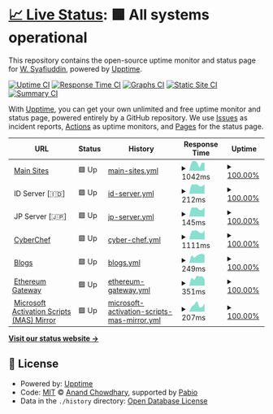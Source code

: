 # [📈 Live Status](https://status.encrypt0r.my.id): <!--live status--> **🟩 All systems operational**

This repository contains the open-source uptime monitor and status page for [W. Syafiuddin](https://encrypt0r.my.id/), powered by [Upptime](https://github.com/upptime/upptime).

[![Uptime CI](https://github.com/its0din-ai/uptime-stats/workflows/Uptime%20CI/badge.svg)](https://github.com/its0din-ai/uptime-stats/actions?query=workflow%3A%22Uptime+CI%22)
[![Response Time CI](https://github.com/its0din-ai/uptime-stats/workflows/Response%20Time%20CI/badge.svg)](https://github.com/its0din-ai/uptime-stats/actions?query=workflow%3A%22Response+Time+CI%22)
[![Graphs CI](https://github.com/its0din-ai/uptime-stats/workflows/Graphs%20CI/badge.svg)](https://github.com/its0din-ai/uptime-stats/actions?query=workflow%3A%22Graphs+CI%22)
[![Static Site CI](https://github.com/its0din-ai/uptime-stats/workflows/Static%20Site%20CI/badge.svg)](https://github.com/its0din-ai/uptime-stats/actions?query=workflow%3A%22Static+Site+CI%22)
[![Summary CI](https://github.com/its0din-ai/uptime-stats/workflows/Summary%20CI/badge.svg)](https://github.com/its0din-ai/uptime-stats/actions?query=workflow%3A%22Summary+CI%22)

With [Upptime](https://upptime.js.org), you can get your own unlimited and free uptime monitor and status page, powered entirely by a GitHub repository. We use [Issues](https://github.com/its0din-ai/uptime-stats/issues) as incident reports, [Actions](https://github.com/its0din-ai/uptime-stats/actions) as uptime monitors, and [Pages](https://status.encrypt0r.my.id) for the status page.

<!--start: status pages-->
<!-- This summary is generated by Upptime (https://github.com/upptime/upptime) -->
<!-- Do not edit this manually, your changes will be overwritten -->
<!-- prettier-ignore -->
| URL | Status | History | Response Time | Uptime |
| --- | ------ | ------- | ------------- | ------ |
| <img alt="" src="https://icons.duckduckgo.com/ip3/encrypt0r.my.id.ico" height="13"> [Main Sites](https://encrypt0r.my.id) | 🟩 Up | [main-sites.yml](https://github.com/its0din-ai/uptime-stats/commits/HEAD/history/main-sites.yml) | <details><summary><img alt="Response time graph" src="./graphs/main-sites/response-time-week.png" height="20"> 1042ms</summary><br><a href="https://status.encrypt0r.my.id/history/main-sites"><img alt="Response time 951" src="https://img.shields.io/endpoint?url=https%3A%2F%2Fraw.githubusercontent.com%2Fits0din-ai%2Fuptime-stats%2FHEAD%2Fapi%2Fmain-sites%2Fresponse-time.json"></a><br><a href="https://status.encrypt0r.my.id/history/main-sites"><img alt="24-hour response time 1132" src="https://img.shields.io/endpoint?url=https%3A%2F%2Fraw.githubusercontent.com%2Fits0din-ai%2Fuptime-stats%2FHEAD%2Fapi%2Fmain-sites%2Fresponse-time-day.json"></a><br><a href="https://status.encrypt0r.my.id/history/main-sites"><img alt="7-day response time 1042" src="https://img.shields.io/endpoint?url=https%3A%2F%2Fraw.githubusercontent.com%2Fits0din-ai%2Fuptime-stats%2FHEAD%2Fapi%2Fmain-sites%2Fresponse-time-week.json"></a><br><a href="https://status.encrypt0r.my.id/history/main-sites"><img alt="30-day response time 951" src="https://img.shields.io/endpoint?url=https%3A%2F%2Fraw.githubusercontent.com%2Fits0din-ai%2Fuptime-stats%2FHEAD%2Fapi%2Fmain-sites%2Fresponse-time-month.json"></a><br><a href="https://status.encrypt0r.my.id/history/main-sites"><img alt="1-year response time 951" src="https://img.shields.io/endpoint?url=https%3A%2F%2Fraw.githubusercontent.com%2Fits0din-ai%2Fuptime-stats%2FHEAD%2Fapi%2Fmain-sites%2Fresponse-time-year.json"></a></details> | <details><summary><a href="https://status.encrypt0r.my.id/history/main-sites">100.00%</a></summary><a href="https://status.encrypt0r.my.id/history/main-sites"><img alt="All-time uptime 100.00%" src="https://img.shields.io/endpoint?url=https%3A%2F%2Fraw.githubusercontent.com%2Fits0din-ai%2Fuptime-stats%2FHEAD%2Fapi%2Fmain-sites%2Fuptime.json"></a><br><a href="https://status.encrypt0r.my.id/history/main-sites"><img alt="24-hour uptime 100.00%" src="https://img.shields.io/endpoint?url=https%3A%2F%2Fraw.githubusercontent.com%2Fits0din-ai%2Fuptime-stats%2FHEAD%2Fapi%2Fmain-sites%2Fuptime-day.json"></a><br><a href="https://status.encrypt0r.my.id/history/main-sites"><img alt="7-day uptime 100.00%" src="https://img.shields.io/endpoint?url=https%3A%2F%2Fraw.githubusercontent.com%2Fits0din-ai%2Fuptime-stats%2FHEAD%2Fapi%2Fmain-sites%2Fuptime-week.json"></a><br><a href="https://status.encrypt0r.my.id/history/main-sites"><img alt="30-day uptime 100.00%" src="https://img.shields.io/endpoint?url=https%3A%2F%2Fraw.githubusercontent.com%2Fits0din-ai%2Fuptime-stats%2FHEAD%2Fapi%2Fmain-sites%2Fuptime-month.json"></a><br><a href="https://status.encrypt0r.my.id/history/main-sites"><img alt="1-year uptime 100.00%" src="https://img.shields.io/endpoint?url=https%3A%2F%2Fraw.githubusercontent.com%2Fits0din-ai%2Fuptime-stats%2FHEAD%2Fapi%2Fmain-sites%2Fuptime-year.json"></a></details>
| <img alt="" src="https://upload.wikimedia.org/wikipedia/commons/thumb/9/9f/Flag_of_Indonesia.svg/125px-Flag_of_Indonesia.svg.png" height="13"> ID Server [🇮🇩] | 🟩 Up | [id-server.yml](https://github.com/its0din-ai/uptime-stats/commits/HEAD/history/id-server.yml) | <details><summary><img alt="Response time graph" src="./graphs/id-server/response-time-week.png" height="20"> 212ms</summary><br><a href="https://status.encrypt0r.my.id/history/id-server"><img alt="Response time 221" src="https://img.shields.io/endpoint?url=https%3A%2F%2Fraw.githubusercontent.com%2Fits0din-ai%2Fuptime-stats%2FHEAD%2Fapi%2Fid-server%2Fresponse-time.json"></a><br><a href="https://status.encrypt0r.my.id/history/id-server"><img alt="24-hour response time 232" src="https://img.shields.io/endpoint?url=https%3A%2F%2Fraw.githubusercontent.com%2Fits0din-ai%2Fuptime-stats%2FHEAD%2Fapi%2Fid-server%2Fresponse-time-day.json"></a><br><a href="https://status.encrypt0r.my.id/history/id-server"><img alt="7-day response time 212" src="https://img.shields.io/endpoint?url=https%3A%2F%2Fraw.githubusercontent.com%2Fits0din-ai%2Fuptime-stats%2FHEAD%2Fapi%2Fid-server%2Fresponse-time-week.json"></a><br><a href="https://status.encrypt0r.my.id/history/id-server"><img alt="30-day response time 221" src="https://img.shields.io/endpoint?url=https%3A%2F%2Fraw.githubusercontent.com%2Fits0din-ai%2Fuptime-stats%2FHEAD%2Fapi%2Fid-server%2Fresponse-time-month.json"></a><br><a href="https://status.encrypt0r.my.id/history/id-server"><img alt="1-year response time 221" src="https://img.shields.io/endpoint?url=https%3A%2F%2Fraw.githubusercontent.com%2Fits0din-ai%2Fuptime-stats%2FHEAD%2Fapi%2Fid-server%2Fresponse-time-year.json"></a></details> | <details><summary><a href="https://status.encrypt0r.my.id/history/id-server">100.00%</a></summary><a href="https://status.encrypt0r.my.id/history/id-server"><img alt="All-time uptime 100.00%" src="https://img.shields.io/endpoint?url=https%3A%2F%2Fraw.githubusercontent.com%2Fits0din-ai%2Fuptime-stats%2FHEAD%2Fapi%2Fid-server%2Fuptime.json"></a><br><a href="https://status.encrypt0r.my.id/history/id-server"><img alt="24-hour uptime 100.00%" src="https://img.shields.io/endpoint?url=https%3A%2F%2Fraw.githubusercontent.com%2Fits0din-ai%2Fuptime-stats%2FHEAD%2Fapi%2Fid-server%2Fuptime-day.json"></a><br><a href="https://status.encrypt0r.my.id/history/id-server"><img alt="7-day uptime 100.00%" src="https://img.shields.io/endpoint?url=https%3A%2F%2Fraw.githubusercontent.com%2Fits0din-ai%2Fuptime-stats%2FHEAD%2Fapi%2Fid-server%2Fuptime-week.json"></a><br><a href="https://status.encrypt0r.my.id/history/id-server"><img alt="30-day uptime 100.00%" src="https://img.shields.io/endpoint?url=https%3A%2F%2Fraw.githubusercontent.com%2Fits0din-ai%2Fuptime-stats%2FHEAD%2Fapi%2Fid-server%2Fuptime-month.json"></a><br><a href="https://status.encrypt0r.my.id/history/id-server"><img alt="1-year uptime 100.00%" src="https://img.shields.io/endpoint?url=https%3A%2F%2Fraw.githubusercontent.com%2Fits0din-ai%2Fuptime-stats%2FHEAD%2Fapi%2Fid-server%2Fuptime-year.json"></a></details>
| <img alt="" src="https://upload.wikimedia.org/wikipedia/commons/thumb/9/9e/Flag_of_Japan.svg/125px-Flag_of_Japan.svg.png" height="13"> JP Server [🇯🇵] | 🟩 Up | [jp-server.yml](https://github.com/its0din-ai/uptime-stats/commits/HEAD/history/jp-server.yml) | <details><summary><img alt="Response time graph" src="./graphs/jp-server/response-time-week.png" height="20"> 145ms</summary><br><a href="https://status.encrypt0r.my.id/history/jp-server"><img alt="Response time 152" src="https://img.shields.io/endpoint?url=https%3A%2F%2Fraw.githubusercontent.com%2Fits0din-ai%2Fuptime-stats%2FHEAD%2Fapi%2Fjp-server%2Fresponse-time.json"></a><br><a href="https://status.encrypt0r.my.id/history/jp-server"><img alt="24-hour response time 165" src="https://img.shields.io/endpoint?url=https%3A%2F%2Fraw.githubusercontent.com%2Fits0din-ai%2Fuptime-stats%2FHEAD%2Fapi%2Fjp-server%2Fresponse-time-day.json"></a><br><a href="https://status.encrypt0r.my.id/history/jp-server"><img alt="7-day response time 145" src="https://img.shields.io/endpoint?url=https%3A%2F%2Fraw.githubusercontent.com%2Fits0din-ai%2Fuptime-stats%2FHEAD%2Fapi%2Fjp-server%2Fresponse-time-week.json"></a><br><a href="https://status.encrypt0r.my.id/history/jp-server"><img alt="30-day response time 152" src="https://img.shields.io/endpoint?url=https%3A%2F%2Fraw.githubusercontent.com%2Fits0din-ai%2Fuptime-stats%2FHEAD%2Fapi%2Fjp-server%2Fresponse-time-month.json"></a><br><a href="https://status.encrypt0r.my.id/history/jp-server"><img alt="1-year response time 152" src="https://img.shields.io/endpoint?url=https%3A%2F%2Fraw.githubusercontent.com%2Fits0din-ai%2Fuptime-stats%2FHEAD%2Fapi%2Fjp-server%2Fresponse-time-year.json"></a></details> | <details><summary><a href="https://status.encrypt0r.my.id/history/jp-server">100.00%</a></summary><a href="https://status.encrypt0r.my.id/history/jp-server"><img alt="All-time uptime 100.00%" src="https://img.shields.io/endpoint?url=https%3A%2F%2Fraw.githubusercontent.com%2Fits0din-ai%2Fuptime-stats%2FHEAD%2Fapi%2Fjp-server%2Fuptime.json"></a><br><a href="https://status.encrypt0r.my.id/history/jp-server"><img alt="24-hour uptime 100.00%" src="https://img.shields.io/endpoint?url=https%3A%2F%2Fraw.githubusercontent.com%2Fits0din-ai%2Fuptime-stats%2FHEAD%2Fapi%2Fjp-server%2Fuptime-day.json"></a><br><a href="https://status.encrypt0r.my.id/history/jp-server"><img alt="7-day uptime 100.00%" src="https://img.shields.io/endpoint?url=https%3A%2F%2Fraw.githubusercontent.com%2Fits0din-ai%2Fuptime-stats%2FHEAD%2Fapi%2Fjp-server%2Fuptime-week.json"></a><br><a href="https://status.encrypt0r.my.id/history/jp-server"><img alt="30-day uptime 100.00%" src="https://img.shields.io/endpoint?url=https%3A%2F%2Fraw.githubusercontent.com%2Fits0din-ai%2Fuptime-stats%2FHEAD%2Fapi%2Fjp-server%2Fuptime-month.json"></a><br><a href="https://status.encrypt0r.my.id/history/jp-server"><img alt="1-year uptime 100.00%" src="https://img.shields.io/endpoint?url=https%3A%2F%2Fraw.githubusercontent.com%2Fits0din-ai%2Fuptime-stats%2FHEAD%2Fapi%2Fjp-server%2Fuptime-year.json"></a></details>
| <img alt="" src="https://icons.duckduckgo.com/ip3/chef.encrypt0r.my.id.ico" height="13"> [CyberChef](https://chef.encrypt0r.my.id) | 🟩 Up | [cyber-chef.yml](https://github.com/its0din-ai/uptime-stats/commits/HEAD/history/cyber-chef.yml) | <details><summary><img alt="Response time graph" src="./graphs/cyber-chef/response-time-week.png" height="20"> 1111ms</summary><br><a href="https://status.encrypt0r.my.id/history/cyber-chef"><img alt="Response time 1150" src="https://img.shields.io/endpoint?url=https%3A%2F%2Fraw.githubusercontent.com%2Fits0din-ai%2Fuptime-stats%2FHEAD%2Fapi%2Fcyber-chef%2Fresponse-time.json"></a><br><a href="https://status.encrypt0r.my.id/history/cyber-chef"><img alt="24-hour response time 1218" src="https://img.shields.io/endpoint?url=https%3A%2F%2Fraw.githubusercontent.com%2Fits0din-ai%2Fuptime-stats%2FHEAD%2Fapi%2Fcyber-chef%2Fresponse-time-day.json"></a><br><a href="https://status.encrypt0r.my.id/history/cyber-chef"><img alt="7-day response time 1111" src="https://img.shields.io/endpoint?url=https%3A%2F%2Fraw.githubusercontent.com%2Fits0din-ai%2Fuptime-stats%2FHEAD%2Fapi%2Fcyber-chef%2Fresponse-time-week.json"></a><br><a href="https://status.encrypt0r.my.id/history/cyber-chef"><img alt="30-day response time 1150" src="https://img.shields.io/endpoint?url=https%3A%2F%2Fraw.githubusercontent.com%2Fits0din-ai%2Fuptime-stats%2FHEAD%2Fapi%2Fcyber-chef%2Fresponse-time-month.json"></a><br><a href="https://status.encrypt0r.my.id/history/cyber-chef"><img alt="1-year response time 1150" src="https://img.shields.io/endpoint?url=https%3A%2F%2Fraw.githubusercontent.com%2Fits0din-ai%2Fuptime-stats%2FHEAD%2Fapi%2Fcyber-chef%2Fresponse-time-year.json"></a></details> | <details><summary><a href="https://status.encrypt0r.my.id/history/cyber-chef">100.00%</a></summary><a href="https://status.encrypt0r.my.id/history/cyber-chef"><img alt="All-time uptime 99.96%" src="https://img.shields.io/endpoint?url=https%3A%2F%2Fraw.githubusercontent.com%2Fits0din-ai%2Fuptime-stats%2FHEAD%2Fapi%2Fcyber-chef%2Fuptime.json"></a><br><a href="https://status.encrypt0r.my.id/history/cyber-chef"><img alt="24-hour uptime 100.00%" src="https://img.shields.io/endpoint?url=https%3A%2F%2Fraw.githubusercontent.com%2Fits0din-ai%2Fuptime-stats%2FHEAD%2Fapi%2Fcyber-chef%2Fuptime-day.json"></a><br><a href="https://status.encrypt0r.my.id/history/cyber-chef"><img alt="7-day uptime 100.00%" src="https://img.shields.io/endpoint?url=https%3A%2F%2Fraw.githubusercontent.com%2Fits0din-ai%2Fuptime-stats%2FHEAD%2Fapi%2Fcyber-chef%2Fuptime-week.json"></a><br><a href="https://status.encrypt0r.my.id/history/cyber-chef"><img alt="30-day uptime 99.96%" src="https://img.shields.io/endpoint?url=https%3A%2F%2Fraw.githubusercontent.com%2Fits0din-ai%2Fuptime-stats%2FHEAD%2Fapi%2Fcyber-chef%2Fuptime-month.json"></a><br><a href="https://status.encrypt0r.my.id/history/cyber-chef"><img alt="1-year uptime 99.96%" src="https://img.shields.io/endpoint?url=https%3A%2F%2Fraw.githubusercontent.com%2Fits0din-ai%2Fuptime-stats%2FHEAD%2Fapi%2Fcyber-chef%2Fuptime-year.json"></a></details>
| <img alt="" src="https://icons.duckduckgo.com/ip3/blog.encrypt0r.my.id.ico" height="13"> [Blogs](https://blog.encrypt0r.my.id) | 🟩 Up | [blogs.yml](https://github.com/its0din-ai/uptime-stats/commits/HEAD/history/blogs.yml) | <details><summary><img alt="Response time graph" src="./graphs/blogs/response-time-week.png" height="20"> 249ms</summary><br><a href="https://status.encrypt0r.my.id/history/blogs"><img alt="Response time 373" src="https://img.shields.io/endpoint?url=https%3A%2F%2Fraw.githubusercontent.com%2Fits0din-ai%2Fuptime-stats%2FHEAD%2Fapi%2Fblogs%2Fresponse-time.json"></a><br><a href="https://status.encrypt0r.my.id/history/blogs"><img alt="24-hour response time 214" src="https://img.shields.io/endpoint?url=https%3A%2F%2Fraw.githubusercontent.com%2Fits0din-ai%2Fuptime-stats%2FHEAD%2Fapi%2Fblogs%2Fresponse-time-day.json"></a><br><a href="https://status.encrypt0r.my.id/history/blogs"><img alt="7-day response time 249" src="https://img.shields.io/endpoint?url=https%3A%2F%2Fraw.githubusercontent.com%2Fits0din-ai%2Fuptime-stats%2FHEAD%2Fapi%2Fblogs%2Fresponse-time-week.json"></a><br><a href="https://status.encrypt0r.my.id/history/blogs"><img alt="30-day response time 373" src="https://img.shields.io/endpoint?url=https%3A%2F%2Fraw.githubusercontent.com%2Fits0din-ai%2Fuptime-stats%2FHEAD%2Fapi%2Fblogs%2Fresponse-time-month.json"></a><br><a href="https://status.encrypt0r.my.id/history/blogs"><img alt="1-year response time 373" src="https://img.shields.io/endpoint?url=https%3A%2F%2Fraw.githubusercontent.com%2Fits0din-ai%2Fuptime-stats%2FHEAD%2Fapi%2Fblogs%2Fresponse-time-year.json"></a></details> | <details><summary><a href="https://status.encrypt0r.my.id/history/blogs">100.00%</a></summary><a href="https://status.encrypt0r.my.id/history/blogs"><img alt="All-time uptime 100.00%" src="https://img.shields.io/endpoint?url=https%3A%2F%2Fraw.githubusercontent.com%2Fits0din-ai%2Fuptime-stats%2FHEAD%2Fapi%2Fblogs%2Fuptime.json"></a><br><a href="https://status.encrypt0r.my.id/history/blogs"><img alt="24-hour uptime 100.00%" src="https://img.shields.io/endpoint?url=https%3A%2F%2Fraw.githubusercontent.com%2Fits0din-ai%2Fuptime-stats%2FHEAD%2Fapi%2Fblogs%2Fuptime-day.json"></a><br><a href="https://status.encrypt0r.my.id/history/blogs"><img alt="7-day uptime 100.00%" src="https://img.shields.io/endpoint?url=https%3A%2F%2Fraw.githubusercontent.com%2Fits0din-ai%2Fuptime-stats%2FHEAD%2Fapi%2Fblogs%2Fuptime-week.json"></a><br><a href="https://status.encrypt0r.my.id/history/blogs"><img alt="30-day uptime 100.00%" src="https://img.shields.io/endpoint?url=https%3A%2F%2Fraw.githubusercontent.com%2Fits0din-ai%2Fuptime-stats%2FHEAD%2Fapi%2Fblogs%2Fuptime-month.json"></a><br><a href="https://status.encrypt0r.my.id/history/blogs"><img alt="1-year uptime 100.00%" src="https://img.shields.io/endpoint?url=https%3A%2F%2Fraw.githubusercontent.com%2Fits0din-ai%2Fuptime-stats%2FHEAD%2Fapi%2Fblogs%2Fuptime-year.json"></a></details>
| <img alt="" src="https://icons.duckduckgo.com/ip3/eth.encrypt0r.my.id.ico" height="13"> [Ethereum Gateway](https://eth.encrypt0r.my.id) | 🟩 Up | [ethereum-gateway.yml](https://github.com/its0din-ai/uptime-stats/commits/HEAD/history/ethereum-gateway.yml) | <details><summary><img alt="Response time graph" src="./graphs/ethereum-gateway/response-time-week.png" height="20"> 351ms</summary><br><a href="https://status.encrypt0r.my.id/history/ethereum-gateway"><img alt="Response time 333" src="https://img.shields.io/endpoint?url=https%3A%2F%2Fraw.githubusercontent.com%2Fits0din-ai%2Fuptime-stats%2FHEAD%2Fapi%2Fethereum-gateway%2Fresponse-time.json"></a><br><a href="https://status.encrypt0r.my.id/history/ethereum-gateway"><img alt="24-hour response time 331" src="https://img.shields.io/endpoint?url=https%3A%2F%2Fraw.githubusercontent.com%2Fits0din-ai%2Fuptime-stats%2FHEAD%2Fapi%2Fethereum-gateway%2Fresponse-time-day.json"></a><br><a href="https://status.encrypt0r.my.id/history/ethereum-gateway"><img alt="7-day response time 351" src="https://img.shields.io/endpoint?url=https%3A%2F%2Fraw.githubusercontent.com%2Fits0din-ai%2Fuptime-stats%2FHEAD%2Fapi%2Fethereum-gateway%2Fresponse-time-week.json"></a><br><a href="https://status.encrypt0r.my.id/history/ethereum-gateway"><img alt="30-day response time 333" src="https://img.shields.io/endpoint?url=https%3A%2F%2Fraw.githubusercontent.com%2Fits0din-ai%2Fuptime-stats%2FHEAD%2Fapi%2Fethereum-gateway%2Fresponse-time-month.json"></a><br><a href="https://status.encrypt0r.my.id/history/ethereum-gateway"><img alt="1-year response time 333" src="https://img.shields.io/endpoint?url=https%3A%2F%2Fraw.githubusercontent.com%2Fits0din-ai%2Fuptime-stats%2FHEAD%2Fapi%2Fethereum-gateway%2Fresponse-time-year.json"></a></details> | <details><summary><a href="https://status.encrypt0r.my.id/history/ethereum-gateway">100.00%</a></summary><a href="https://status.encrypt0r.my.id/history/ethereum-gateway"><img alt="All-time uptime 100.00%" src="https://img.shields.io/endpoint?url=https%3A%2F%2Fraw.githubusercontent.com%2Fits0din-ai%2Fuptime-stats%2FHEAD%2Fapi%2Fethereum-gateway%2Fuptime.json"></a><br><a href="https://status.encrypt0r.my.id/history/ethereum-gateway"><img alt="24-hour uptime 100.00%" src="https://img.shields.io/endpoint?url=https%3A%2F%2Fraw.githubusercontent.com%2Fits0din-ai%2Fuptime-stats%2FHEAD%2Fapi%2Fethereum-gateway%2Fuptime-day.json"></a><br><a href="https://status.encrypt0r.my.id/history/ethereum-gateway"><img alt="7-day uptime 100.00%" src="https://img.shields.io/endpoint?url=https%3A%2F%2Fraw.githubusercontent.com%2Fits0din-ai%2Fuptime-stats%2FHEAD%2Fapi%2Fethereum-gateway%2Fuptime-week.json"></a><br><a href="https://status.encrypt0r.my.id/history/ethereum-gateway"><img alt="30-day uptime 100.00%" src="https://img.shields.io/endpoint?url=https%3A%2F%2Fraw.githubusercontent.com%2Fits0din-ai%2Fuptime-stats%2FHEAD%2Fapi%2Fethereum-gateway%2Fuptime-month.json"></a><br><a href="https://status.encrypt0r.my.id/history/ethereum-gateway"><img alt="1-year uptime 100.00%" src="https://img.shields.io/endpoint?url=https%3A%2F%2Fraw.githubusercontent.com%2Fits0din-ai%2Fuptime-stats%2FHEAD%2Fapi%2Fethereum-gateway%2Fuptime-year.json"></a></details>
| <img alt="" src="https://icons.duckduckgo.com/ip3/scripts.encrypt0r.my.id.ico" height="13"> [Microsoft Activation Scripts (MAS) Mirror](https://scripts.encrypt0r.my.id/mas) | 🟩 Up | [microsoft-activation-scripts-mas-mirror.yml](https://github.com/its0din-ai/uptime-stats/commits/HEAD/history/microsoft-activation-scripts-mas-mirror.yml) | <details><summary><img alt="Response time graph" src="./graphs/microsoft-activation-scripts-mas-mirror/response-time-week.png" height="20"> 207ms</summary><br><a href="https://status.encrypt0r.my.id/history/microsoft-activation-scripts-mas-mirror"><img alt="Response time 229" src="https://img.shields.io/endpoint?url=https%3A%2F%2Fraw.githubusercontent.com%2Fits0din-ai%2Fuptime-stats%2FHEAD%2Fapi%2Fmicrosoft-activation-scripts-mas-mirror%2Fresponse-time.json"></a><br><a href="https://status.encrypt0r.my.id/history/microsoft-activation-scripts-mas-mirror"><img alt="24-hour response time 232" src="https://img.shields.io/endpoint?url=https%3A%2F%2Fraw.githubusercontent.com%2Fits0din-ai%2Fuptime-stats%2FHEAD%2Fapi%2Fmicrosoft-activation-scripts-mas-mirror%2Fresponse-time-day.json"></a><br><a href="https://status.encrypt0r.my.id/history/microsoft-activation-scripts-mas-mirror"><img alt="7-day response time 207" src="https://img.shields.io/endpoint?url=https%3A%2F%2Fraw.githubusercontent.com%2Fits0din-ai%2Fuptime-stats%2FHEAD%2Fapi%2Fmicrosoft-activation-scripts-mas-mirror%2Fresponse-time-week.json"></a><br><a href="https://status.encrypt0r.my.id/history/microsoft-activation-scripts-mas-mirror"><img alt="30-day response time 229" src="https://img.shields.io/endpoint?url=https%3A%2F%2Fraw.githubusercontent.com%2Fits0din-ai%2Fuptime-stats%2FHEAD%2Fapi%2Fmicrosoft-activation-scripts-mas-mirror%2Fresponse-time-month.json"></a><br><a href="https://status.encrypt0r.my.id/history/microsoft-activation-scripts-mas-mirror"><img alt="1-year response time 229" src="https://img.shields.io/endpoint?url=https%3A%2F%2Fraw.githubusercontent.com%2Fits0din-ai%2Fuptime-stats%2FHEAD%2Fapi%2Fmicrosoft-activation-scripts-mas-mirror%2Fresponse-time-year.json"></a></details> | <details><summary><a href="https://status.encrypt0r.my.id/history/microsoft-activation-scripts-mas-mirror">100.00%</a></summary><a href="https://status.encrypt0r.my.id/history/microsoft-activation-scripts-mas-mirror"><img alt="All-time uptime 100.00%" src="https://img.shields.io/endpoint?url=https%3A%2F%2Fraw.githubusercontent.com%2Fits0din-ai%2Fuptime-stats%2FHEAD%2Fapi%2Fmicrosoft-activation-scripts-mas-mirror%2Fuptime.json"></a><br><a href="https://status.encrypt0r.my.id/history/microsoft-activation-scripts-mas-mirror"><img alt="24-hour uptime 100.00%" src="https://img.shields.io/endpoint?url=https%3A%2F%2Fraw.githubusercontent.com%2Fits0din-ai%2Fuptime-stats%2FHEAD%2Fapi%2Fmicrosoft-activation-scripts-mas-mirror%2Fuptime-day.json"></a><br><a href="https://status.encrypt0r.my.id/history/microsoft-activation-scripts-mas-mirror"><img alt="7-day uptime 100.00%" src="https://img.shields.io/endpoint?url=https%3A%2F%2Fraw.githubusercontent.com%2Fits0din-ai%2Fuptime-stats%2FHEAD%2Fapi%2Fmicrosoft-activation-scripts-mas-mirror%2Fuptime-week.json"></a><br><a href="https://status.encrypt0r.my.id/history/microsoft-activation-scripts-mas-mirror"><img alt="30-day uptime 100.00%" src="https://img.shields.io/endpoint?url=https%3A%2F%2Fraw.githubusercontent.com%2Fits0din-ai%2Fuptime-stats%2FHEAD%2Fapi%2Fmicrosoft-activation-scripts-mas-mirror%2Fuptime-month.json"></a><br><a href="https://status.encrypt0r.my.id/history/microsoft-activation-scripts-mas-mirror"><img alt="1-year uptime 100.00%" src="https://img.shields.io/endpoint?url=https%3A%2F%2Fraw.githubusercontent.com%2Fits0din-ai%2Fuptime-stats%2FHEAD%2Fapi%2Fmicrosoft-activation-scripts-mas-mirror%2Fuptime-year.json"></a></details>

<!--end: status pages-->

[**Visit our status website →**](https://status.encrypt0r.my.id)

## 📄 License

- Powered by: [Upptime](https://github.com/upptime/upptime)
- Code: [MIT](./LICENSE) © [Anand Chowdhary](https://anandchowdhary.com), supported by [Pabio](https://pabio.com)
- Data in the `./history` directory: [Open Database License](https://opendatacommons.org/licenses/odbl/1-0/)
